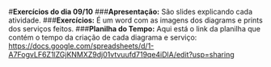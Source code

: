 #**Exercícios do dia 09/10**
###**Apresentação:** São slides explicando cada atividade. 
###**Exercícios:** É um word com as imagens dos diagrams e prints dos serviços feitos.
###**Planilha do Tempo:** Aqui está o link da planilha que contém o tempo da criação de cada diagrama e serviço: https://docs.google.com/spreadsheets/d/1-A7FogvLF6Z1lZGjKNMXZ9dj01vtvuufd719qe4iDlA/edit?usp=sharing
